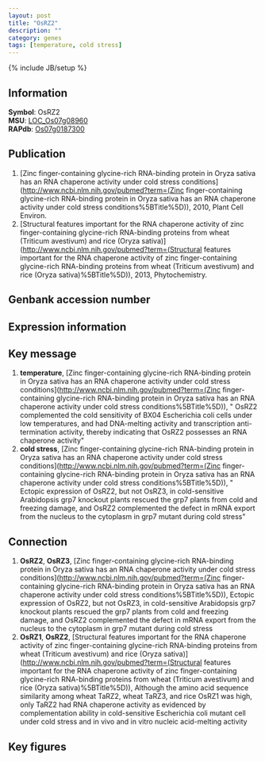 ```yaml
---
layout: post
title: "OsRZ2"
description: ""
category: genes
tags: [temperature, cold stress]
---
```

{% include JB/setup %}

## Information
__Symbol__: OsRZ2  
__MSU__: [LOC_Os07g08960](http://rice.plantbiology.msu.edu/cgi-bin/ORF_infopage.cgi?orf=LOC_Os07g08960)  
__RAPdb__: [Os07g0187300](http://rapdb.dna.affrc.go.jp/viewer/gbrowse_details/irgsp1?name=Os07g0187300)  

## Publication
1. [Zinc finger-containing glycine-rich RNA-binding protein in Oryza sativa has an RNA chaperone activity under cold stress conditions](http://www.ncbi.nlm.nih.gov/pubmed?term=(Zinc finger-containing glycine-rich RNA-binding protein in Oryza sativa has an RNA chaperone activity under cold stress conditions%5BTitle%5D)), 2010, Plant Cell Environ.
2. [Structural features important for the RNA chaperone activity of zinc finger-containing glycine-rich RNA-binding proteins from wheat (Triticum avestivum) and rice (Oryza sativa)](http://www.ncbi.nlm.nih.gov/pubmed?term=(Structural features important for the RNA chaperone activity of zinc finger-containing glycine-rich RNA-binding proteins from wheat (Triticum avestivum) and rice (Oryza sativa)%5BTitle%5D)), 2013, Phytochemistry.

## Genbank accession number

## Expression information

## Key message
1. __temperature__, [Zinc finger-containing glycine-rich RNA-binding protein in Oryza sativa has an RNA chaperone activity under cold stress conditions](http://www.ncbi.nlm.nih.gov/pubmed?term=(Zinc finger-containing glycine-rich RNA-binding protein in Oryza sativa has an RNA chaperone activity under cold stress conditions%5BTitle%5D)), " OsRZ2 complemented the cold sensitivity of BX04 Escherichia coli cells under low temperatures, and had DNA-melting activity and transcription anti-termination activity, thereby indicating that OsRZ2 possesses an RNA chaperone activity"
2. __cold stress__, [Zinc finger-containing glycine-rich RNA-binding protein in Oryza sativa has an RNA chaperone activity under cold stress conditions](http://www.ncbi.nlm.nih.gov/pubmed?term=(Zinc finger-containing glycine-rich RNA-binding protein in Oryza sativa has an RNA chaperone activity under cold stress conditions%5BTitle%5D)), " Ectopic expression of OsRZ2, but not OsRZ3, in cold-sensitive Arabidopsis grp7 knockout plants rescued the grp7 plants from cold and freezing damage, and OsRZ2 complemented the defect in mRNA export from the nucleus to the cytoplasm in grp7 mutant during cold stress"

## Connection
1. __OsRZ2__, __OsRZ3__, [Zinc finger-containing glycine-rich RNA-binding protein in Oryza sativa has an RNA chaperone activity under cold stress conditions](http://www.ncbi.nlm.nih.gov/pubmed?term=(Zinc finger-containing glycine-rich RNA-binding protein in Oryza sativa has an RNA chaperone activity under cold stress conditions%5BTitle%5D)),  Ectopic expression of OsRZ2, but not OsRZ3, in cold-sensitive Arabidopsis grp7 knockout plants rescued the grp7 plants from cold and freezing damage, and OsRZ2 complemented the defect in mRNA export from the nucleus to the cytoplasm in grp7 mutant during cold stress
2. __OsRZ1__, __OsRZ2__, [Structural features important for the RNA chaperone activity of zinc finger-containing glycine-rich RNA-binding proteins from wheat (Triticum avestivum) and rice (Oryza sativa)](http://www.ncbi.nlm.nih.gov/pubmed?term=(Structural features important for the RNA chaperone activity of zinc finger-containing glycine-rich RNA-binding proteins from wheat (Triticum avestivum) and rice (Oryza sativa)%5BTitle%5D)),  Although the amino acid sequence similarity among wheat TaRZ2, wheat TaRZ3, and rice OsRZ1 was high, only TaRZ2 had RNA chaperone activity as evidenced by complementation ability in cold-sensitive Escherichia coli mutant cell under cold stress and in vivo and in vitro nucleic acid-melting activity

## Key figures


